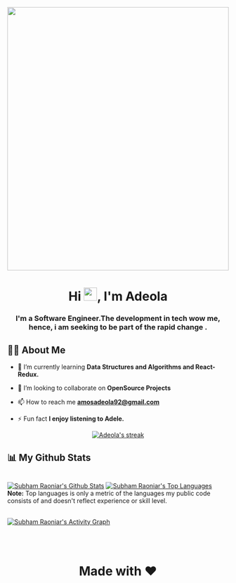 <a href="#"><img width="100%" height="600" src="https://images.unsplash.com/photo-1630645038694-a894920fa701?ixid=MnwxMjA3fDB8MHxwcm9maWxlLXBhZ2V8MTEwfHx8ZW58MHx8fHw%3D&ixlib=rb-1.2.1&auto=format&fit=crop&w=900&q=60"/></a>

<h1 align="center">Hi <img src="https://raw.githubusercontent.com/MartinHeinz/MartinHeinz/master/wave.gif" width="30px">, I'm Adeola</h1>
<h3 align="center">I'm a  Software Engineer.The development in tech wow me, hence, i am seeking to be part of the rapid change .</h3>


## 🙋‍♂️ About Me

- 🌱 I’m currently learning **Data Structures and Algorithms and React-Redux.**

- 👯 I’m looking to collaborate on **OpenSource Projects**

- 📫 How to reach me **amosadeola92@gmail.com**

- ⚡ Fun fact **I enjoy listening to Adele.**

<p align="center">
    <a href="https://github.com/Adeola23/github-readme-streak-stats">
        <img title="🔥 Get streak stats for your profile at git.io/streak-stats" alt="Adeola's streak" src="https://github-readme-streak-stats.herokuapp.com/?user=Adeola23&theme=black-ice&hide_border=true&stroke=0000&background=060A0CD0"/>
    </a>
</p>

## 📊 My Github Stats

  <br/>
    <a href="https://github.com/Adeola23/github-readme-stats"><img alt="Subham Raoniar's Github Stats" src="https://github-readme-stats.vercel.app/api?username=Adeola23&show_icons=true&count_private=true&theme=react&hide_border=true&bg_color=0D1117" /></a>
  <a href="https://github.com/Adeola23/github-readme-stats"><img alt="Subham Raoniar's Top Languages" src="https://github-readme-stats.vercel.app/api/top-langs/?username=Adeola23&langs_count=8&count_private=true&layout=compact&theme=react&hide_border=true&bg_color=0D1117" /></a>
  <br/>
  <b>Note:</b> Top languages is only a metric of the languages my public code consists of and doesn't reflect experience or skill level.


<br/>
<br/>

<a href="https://github.com/Adeola23/github-readme-activity-graph"><img alt="Subham Raoniar's Activity Graph" src="https://activity-graph.herokuapp.com/graph?username=Adeola23&bg_color=0D1117&color=5BCDEC&line=5BCDEC&point=FFFFFF&hide_border=true" /></a>

<br/>
<br/>


<h1 align=center> Made with ❤ </h1>
